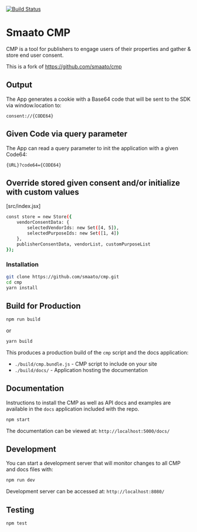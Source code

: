 [![Build Status](https://travis-ci.org/appnexus/cmp.svg?branch=master)](https://travis-ci.org/appnexus/cmp)

# Smaato CMP
CMP is a tool for publishers to engage users of their properties and gather & store end user consent.

This is a fork of https://github.com/smaato/cmp

## Output
The App generates a cookie with a Base64 code that will be sent to the SDK via window.location to:

```
consent://{CODE64}
```

## Given Code via query parameter
The App can read a query parameter to init the application with a given Code64:

```
{URL}?code64={CODE64}
```

## Override stored given consent and/or initialize with custom values
[src/index.jsx]
```sh
const store = new Store({
	vendorConsentData: {
		selectedVendorIds: new Set([4, 5]),
		selectedPurposeIds: new Set([1, 4])
	},
	publisherConsentData, vendorList, customPurposeList
});
```

### Installation

```sh
git clone https://github.com/smaato/cmp.git
cd cmp
yarn install
```

## Build for Production

```sh
npm run build
```
or
```sh
yarn build
```

This produces a production build of the `cmp` script and the docs application:
+ `./build/cmp.bundle.js` - CMP script to include on your site
+ `./build/docs/` - Application hosting the documentation

## Documentation

Instructions to install the CMP as well as API docs and examples are available in the `docs` 
application included with the repo.

```sh
npm start
```

The documentation can be viewed at:
`http://localhost:5000/docs/`

## Development
You can start a development server that will monitor changes to all CMP and docs files with:
```sh
npm run dev
```

Development server can be accessed at:
`http://localhost:8080/`

## Testing

```sh
npm test
```
